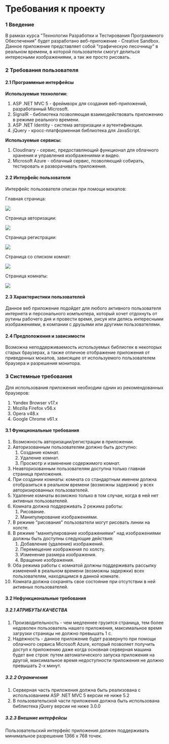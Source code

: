 # Требования к проекту
### 1 Введение
   В рамках курса "Технологии Разработки и Тестирования Программного Обеспечения" будет разработано 
веб-приложение - Creative Sandbox. Данное приложение представляет собой "графическую песочницу" в реальном
времени, в которой пользователи смогут делиться интересными изображениями, а так же просто рисовать.

### 2 Требования пользователя
#### 2.1 Программные интерфейсы
**Используемые технологии:**
1. ASP .NET MVC 5 - фреймворк для создания веб-приложений, разработанный Microsoft.
2. SignalR - библиотека позволяющая взаимодействовать приложению в режиме реального времени.
3. ASP .NET Identity - система авторизации и аутентификации.
4. jQuery - кросс-платформенная библиотека для JavaScript.

**Используемые сервисы:**
1. Cloudinary - сервис, предоставляющий функционал для облачного хранения и управления изображениями и видео.
2. Microsoft Azure - облачный сервис, позволяющий собирать, тестировать и разворачивать приложения.

#### 2.2 Интерфейс пользователя
   Интерфейс пользователя описан при помощи мокапов:
   
   Главная страница:
   
   ![](https://github.com/flopik3-5/Creative-Sandbox/blob/master/Mockups/main%20page.png)
   
   Страница авторизации:
   
   ![](https://github.com/flopik3-5/Creative-Sandbox/blob/master/Mockups/login%20page.png)
   
   Страница регистрации:
   
   ![](https://github.com/flopik3-5/Creative-Sandbox/blob/master/Mockups/signup%20page.png)
   
   Страница со списком комнат:
   
   ![](https://github.com/flopik3-5/Creative-Sandbox/blob/master/Mockups/room%20list%20page.png)
   
   Страница комнаты:
   
   ![](https://github.com/flopik3-5/Creative-Sandbox/blob/master/Mockups/room%20page.png)

#### 2.3 Характеристики пользователей
   Данное веб приложение подойдет для любого активного пользователя интернета и персонального компьютера, 
который хочет отдохнуть от рутины рабочего дня и провести время, рисуя или делясь интересными изображениями,
в компании с друзьями или другими пользователями.  

#### 2.4 Предположения и зависимости
   Возможна неподдерживаемость используемых библиотек в некоторых старых браузерах, а также отличное 
отображение приложения от приведенных мокапов, зависящее от используемого пользователем браузера и 
разрешения монитора.

### 3 Системные требования
   Для использования приложения необходим однин из рекомендованных браузеров:
1. Yandex Browser v17.x
2. Mozilla Firefox v56.x
3. Opera v48.x
4. Google Chrome v61.x

#### 3.1 Функциональные требования
1. Возможность авторизации/регистрации в приложении.
2. Авторизованным пользователям должно быть доступно:
   1. Создание комнат.
   2. Удаление комнат.
   3. Просмотр и изменение содержимого комнат.
3. Неавторизованным пользователям доступна только главная страница приложения.
4. При создании комнаты: комната со стандартным именем должна отобразиться в реальном времени (возможны 
   задержки) у всех авторизированных пользователей.
5. Удаление комнаты возможно только в том случае, когда в ней нет активных пользователей.
6. Комната должна поддерживать 2 режима работы:
   1. Рисование.
   2. Манипулирование изображениями.
7. В режиме "рисования" пользователи могут рисовать линии на холсте.
8. В режиме "манипулирование изображениями" над изображениями должны быть доступны следующие действия:
   1. Добавление (удаление) изображений.
   2. Перемещение изображения по холсту.
   3. Изменение размера изображения.
   4. Вращение изображения.
9. Оба режима работы с комнатой должны поддерживать рассылку изменений в реальном времени (возможны 
   задержки) всех пользователям, находящимся в данной комнате.
10. Комната должна сохранять свое состояние при отсутствии в ней активных пользователей.

#### 3.2 Нефункциональные требования
##### 3.2.1 АТРИБУТЫ КАЧЕСТВА
1. Производительность - чем медленнее грузится страница, тем более недоволен пользователь нашего приложения,
   максимальное время загрузки страницы не должно превышать 1 с.
2. Надежность - данное приложение будет развернуто при помощи облачного сервиса Microsoft Azure, который 
   позволяет получить доступ к приложению даже когда основная серверная машина будет вне строя: путем 
   автоматического запуска приложения на другой, максимальное время недоступности приложения не должно 
   превышать 2-х минут.
   
##### 3.2.2 Ограничения
1. Серверная часть приложения должна быть реализована с использованием ASP .NET MVC 5 версии не ниже 5.2
2. В пользовательской части приложения должна быть использована библиотека jQuery версии не ниже 3.0.0

##### 3.2.3 Внешние интерфейсы 
   Пользовательский интерфейс приложения должен поддерживать минимальное разрешение 1366 х 768 точек. 

